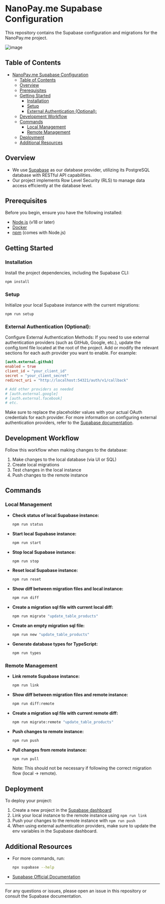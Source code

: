 # NanoPay.me Supabase Configuration

This repository contains the Supabase configuration and migrations for the NanoPay.me project.

![image](https://github.com/user-attachments/assets/9533527c-e578-4322-b918-db32bb675be3)

## Table of Contents

- [NanoPay.me Supabase Configuration](#nanopayme-supabase-configuration)
  - [Table of Contents](#table-of-contents)
  - [Overview](#overview)
  - [Prerequisites](#prerequisites)
  - [Getting Started](#getting-started)
    - [Installation](#installation)
    - [Setup](#setup)
    - [External Authentication (Optional):](#external-authentication-optional)
  - [Development Workflow](#development-workflow)
  - [Commands](#commands)
    - [Local Management](#local-management)
    - [Remote Management](#remote-management)
  - [Deployment](#deployment)
  - [Additional Resources](#additional-resources)

## Overview

- We use [Supabase](https://supabase.io/) as our database provider, utilizing its PostgreSQL database with RESTful API capabilities.
- Our project implements Row Level Security (RLS) to manage data access efficiently at the database level.

## Prerequisites

Before you begin, ensure you have the following installed:

- [Node.js](https://nodejs.org/en/) (v18 or later)
- [Docker](https://www.docker.com/)
- [npm](https://www.npmjs.com/) (comes with Node.js)

## Getting Started

### Installation

Install the project dependencies, including the Supabase CLI:

```bash
npm install
```

### Setup

Initialize your local Supabase instance with the current migrations:

```bash
npm run setup
```

### External Authentication (Optional):

Configure External Authentication Methods:
If you need to use external authentication providers (such as GitHub, Google, etc.), update the config.toml file located at the root of the project. Add or modify the relevant sections for each auth provider you want to enable. For example:

```toml
[auth.external.github]
enabled = true
client_id = "your_client_id"
secret = "your_client_secret"
redirect_uri = "http://localhost:54321/auth/v1/callback"

# Add other providers as needed
# [auth.external.google]
# [auth.external.facebook]
# etc.
```

Make sure to replace the placeholder values with your actual OAuth credentials for each provider. For more information on configuring external authentication providers, refer to the [Supabase documentation](https://supabase.com/docs/guides/auth/auth-github).

## Development Workflow

Follow this workflow when making changes to the database:

1. Make changes to the local database (via UI or SQL)
2. Create local migrations
3. Test changes in the local instance
4. Push changes to the remote instance

## Commands

### Local Management

- **Check status of local Supabase instance:**

  ```bash
  npm run status
  ```

- **Start local Supabase instance:**

  ```bash
  npm run start
  ```

- **Stop local Supabase instance:**

  ```bash
  npm run stop
  ```

- **Reset local Supabase instance:**

  ```bash
  npm run reset
  ```

- **Show diff between migration files and local instance:**

  ```bash
  npm run diff
  ```

- **Create a migration sql file with current local diff:**

  ```bash
  npm run migrate "update_table_products"
  ```

- **Create an empty migration sql file:**

  ```bash
  npm run new "update_table_products"
  ```

- **Generate database types for TypeScript:**
  ```bash
  npm run types
  ```

### Remote Management

- **Link remote Supabase instance:**

  ```bash
  npm run link
  ```

- **Show diff between migration files and remote instance:**

  ```bash
  npm run diff:remote
  ```

- **Create a migration sql file with current remote diff:**

  ```bash
  npm run migrate:remote "update_table_products"
  ```

- **Push changes to remote instance:**

  ```bash
  npm run push
  ```

- **Pull changes from remote instance:**
  ```bash
  npm run pull
  ```
  Note: This should not be necessary if following the correct migration flow (local -> remote).

## Deployment

To deploy your project:

1. Create a new project in the [Supabase dashboard](https://app.supabase.io/)
2. Link your local instance to the remote instance using `npm run link`
3. Push your changes to the remote instance with `npm run push`
4. When using external authentication providers, make sure to update the env variables in the Supabase dashboard.

## Additional Resources

- For more commands, run:

  ```bash
  npx supabase --help
  ```

- [Supabase Official Documentation](https://supabase.io/docs/guides/database)

---

For any questions or issues, please open an issue in this repository or consult the Supabase documentation.

